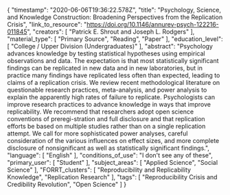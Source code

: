 {
    "timestamp": "2020-06-06T19:36:22.578Z",
    "title": "Psychology, Science, and Knowledge Construction: Broadening Perspectives from the Replication Crisis",
    "link_to_resource": "https://doi.org/10.1146/annurev-psych-122216-011845",
    "creators": [
        "Patrick E. Shrout and Joseph L. Rodgers"
    ],
    "material_type": [
        "Primary Source",
        "Reading",
        "Paper"
    ],
    "education_level": [
        "College / Upper Division (Undergraduates)"
    ],
    "abstract": "Psychology advances knowledge by testing statistical hypotheses using empirical observations and data. The expectation is that most statistically significant findings can be replicated in new data and in new laboratories, but in practice many findings have replicated less often than expected, leading to claims of a replication crisis. We review recent methodological literature on questionable research practices, meta-analysis, and power analysis to explain the apparently high rates of failure to replicate. Psychologists can improve research practices to advance knowledge in ways that improve replicability. We recommend that researchers adopt open science conventions of preregi-stration and full disclosure and that replication efforts be based on multiple studies rather than on a single replication attempt. We call for more sophisticated power analyses, careful consideration of the various influences on effect sizes, and more complete disclosure of nonsignificant as well as statistically significant findings.",
    "language": [
        "English"
    ],
    "conditions_of_use": "I don't see any of these",
    "primary_user": [
        "Student"
    ],
    "subject_areas": [
        "Applied Science",
        "Social Science"
    ],
    "FORRT_clusters": [
        "Reproducibility and Replicability Knowledge",
        "Replication Research"
    ],
    "tags": [
        "Reproducibility Crisis and Credibility Revolution",
        "Open Science"
    ]
}